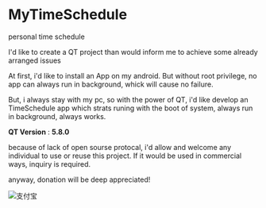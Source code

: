 # MyTimeSchedule
personal time schedule

I'd like to create a QT project than would inform me to achieve some already arranged issues

At first, i'd like to install an App on my android. But without root privilege, no app can always run in background, whick will cause no failure.

But, i always stay with my pc, so with the power of QT, i'd like develop an TimeSchedule app which strats runing with the boot of system, always run in background, always works.

**QT Version** : **5.8.0**


because of lack of open sourse protocal, i'd allow and welcome any individual to use or reuse this project. If it would be used in commercial ways, inquiry is required.

anyway, donation will be deep appreciated!

![支付宝]()
